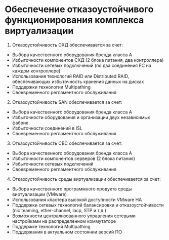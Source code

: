 # Обеспечение отказоустойчивого функционирования комплекса виртуализации 

1. Отказоустойчивость СХД обеспечивается за счет:
  - Выбора качественного оборудования бренда класса А
  - Избыточности компонентов СХД (2 блока питания, два контроллера)
  - Избыточности сетевых подключений (по два соединения FC на каждом контроллере)
  - Использования технологий RAID или Distributed RAID, обеспечивающих избыточность хранения данных на дисках
  - Поддержки технологии Multipathing
  - Своевременного регламентного обслуживания
2. Отказоустойчивость SAN обеспечивается за счет:
  - Выбора качественного оборудования бренда класса А
  - Избыточности оборудования и организации двух независимых фабрик
  - Избыточности соединений в ISL
  - Своевременного регламентного обслуживания
3. Отказоустойчивость СВС обеспечивается за счет:
  - Выбора качественного оборудования бренда класса А
  - Избыточности компонентов серверов (2 блока питания)
  - Избыточности сетевых подключений
  - Своевременного регламентного обслуживания
4. Отказоустойчивость среды виртуализации обеспечивается за счет:
  - Выбора качественного программного продукта среды виртуализации (VMware)
  - Использования кластера высокой доступности VMware HA
  - Поддержки сетевых технологий балансировки и отказоустойчивости (nic teaming, ether-channel, lacp, STP и т.д.)
  - Возможности централизованного управления сетевыми настройками на распределенном коммутаторе
  - Поддержке технологий Multipathing
  - Поддержания в актуальном состоянии версий ПО
